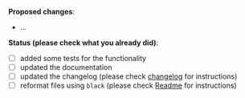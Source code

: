 **Proposed changes**:
- ...

**Status (please check what you already did)**:
- [ ] added some tests for the functionality
- [ ] updated the documentation
- [ ] updated the changelog (please check [changelog](https://github.com/RasaHQ/rasa/tree/master/changelog) for instructions)
- [ ] reformat files using `black` (please check [Readme](https://github.com/RasaHQ/rasa#code-style) for instructions)
